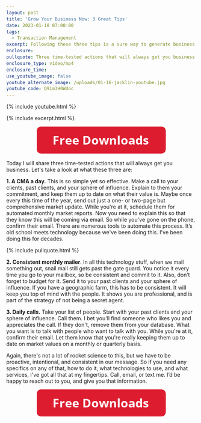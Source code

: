 ```yaml
---
layout: post
title: 'Grow Your Business Now: 3 Great Tips'
date: 2023-01-18 07:00:00
tags:
  - Transaction Management
excerpt: Following these three tips is a sure way to generate business.
enclosure:
pullquote: Three time-tested actions that will always get you business.
enclosure_type: video/mp4
enclosure_time:
use_youtube_image: false
youtube_alternate_image: /uploads/01-16-jacklin-youtube.jpg
youtube_code: Q91m3H0Wdoc
---
```

{% include youtube.html %}

{% include excerpt.html %}

<center><a href="LINK"><img width="343" height="72" src="uploads/FreeDownloadsButton-343.png" /></a></center>

Today I will share three time-tested actions that will always get you business. Let's take a look at what these three are:

**1\. A CMA a day.** This is so simple yet so effective. Make a call to your clients, past clients, and your sphere of influence. Explain to them your commitment, and keep them up to date on what their value is. Maybe once every this time of the year, send out just a one- or two-page but comprehensive market update. While you're at it, schedule them for automated monthly market reports. Now you need to explain this so that they know this will be coming via email. So while you've gone on the phone, confirm their email. There are numerous tools to automate this process. It’s old school meets technology because we've been doing this. I've been doing this for decades.

{% include pullquote.html %}

**2\. Consistent monthly mailer**. In all this technology stuff, when we mail something out, snail mail still gets past the gate guard. You notice it every time you go to your mailbox, so be consistent and commit to it. Also, don’t forget to budget for it. Send it to your past clients and your sphere of influence. If you have a geographic farm, this has to be consistent. It will keep you top of mind with the people. It shows you are professional, and is part of the strategy of not being a secret agent.

**3\. Daily calls.** Take your list of people. Start with your past clients and your sphere of influence. Call them. I bet you'll find someone who likes you and appreciates the call. If they don't, remove them from your database. What you want is to talk with people who want to talk with you. While you're at it, confirm their email. Let them know that you're really keeping them up to date on market values on a monthly or quarterly basis.

Again, there's not a lot of rocket science to this, but we have to be proactive, intentional, and consistent in our message. So if you need any specifics on any of that, how to do it, what technologies to use, and what services, I've got all that at my fingertips. Call, email, or text me. I’d be happy to reach out to you, and give you that information.&nbsp;

<center><a href="LINK"><img width="343" height="72" src="uploads/FreeDownloadsButton-343.png" /></a></center>
